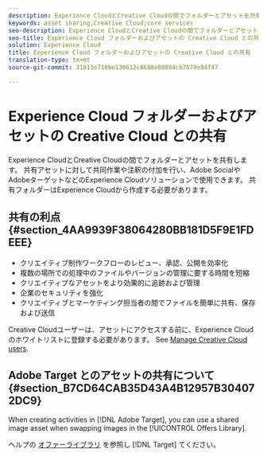 ```yaml
---
description: Experience CloudとCreative Cloudの間でフォルダーとアセットを共有します。 共有アセットに対して共同作業や注釈の付加を行い、Adobe SocialやAdobeターゲットなどのExperience Cloudソリューションで使用できます。 共有フォルダーはExperience Cloudから作成する必要があります。
keywords: asset sharing;Creative Cloud;core services
seo-description: Experience CloudとCreative Cloudの間でフォルダーとアセットを共有します。 共有アセットに対して共同作業や注釈の付加を行い、Adobe SocialやAdobeターゲットなどのExperience Cloudソリューションで使用できます。 共有フォルダーはExperience Cloudから作成する必要があります。
seo-title: Experience Cloud フォルダーおよびアセットの Creative Cloud との共有
solution: Experience Cloud
title: Experience Cloud フォルダーおよびアセットの Creative Cloud との共有
translation-type: tm+mt
source-git-commit: 31811e718be130612c8688e80084cb7579e94f47

---
```



# Experience Cloud フォルダーおよびアセットの Creative Cloud との共有

Experience CloudとCreative Cloudの間でフォルダーとアセットを共有します。 共有アセットに対して共同作業や注釈の付加を行い、Adobe SocialやAdobeターゲットなどのExperience Cloudソリューションで使用できます。 共有フォルダーはExperience Cloudから作成する必要があります。

## 共有の利点 {#section_4AA9939F38064280BB181D5F9E1FDEEE}

* クリエイティブ制作ワークフローのレビュー、承認、公開を効率化
* 複数の場所での処理中のファイルやバージョンの管理に要する時間を短縮
* クリエイティブなアセットをより効果的に追跡および管理
* 企業のセキュリティを強化
* クリエイティブとマーケティング担当者の間でファイルを簡単に共有、保存および送信

Creative Cloudユーザーは、アセットにアクセスする前に、Experience Cloudのホワイトリストに登録する必要があります。 See [Manage Creative Cloud users](../experience-cloud-assets/t-admin-add-cc-user.md#task_F36D4F1D49B44F09A54F7371810D2752).

## Adobe Target とのアセットの共有について {#section_B7CD64CAB35D43A4B12957B304072DC9}

When creating activities in [!DNL Adobe Target], you can use a shared image asset when swapping images in the [!UICONTROL Offers Library].

ヘルプの [オファーライブラリ](https://docs.adobe.com/help/ja-JP/target/using/experiences/offers/manage-content.html) を参照し [!DNL Target] てください。
